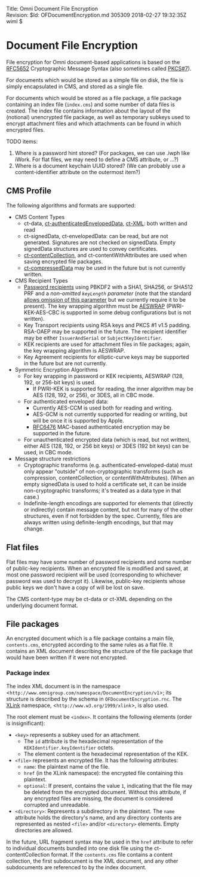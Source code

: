 Title:  Omni Document File Encryption  
Revision: $Id: OFDocumentEncryption.md 305309 2018-02-27 19:32:35Z wiml $

# Document File Encryption

File encryption for Omni document-based applications is based on the [RFC5652][rfc5652] Cryptographic Message Syntax (also sometimes called [PKCS#7][wp-pkcs]).

For documents which would be stored as a simple file on disk, the file is simply encapsulated in CMS, and stored as a single file.

For documents which would be stored as a file package, a file package containing an index file (`index.cms`) and some number of data files is created. The index file contains information about the layout of the (notional) unencrypted file package, as well as temporary subkeys used to encrypt attachment files and which attachments can be found in which encrypted files.

TODO items:
1. Where is a password hint stored? (For packages, we can use .iwph like iWork. For flat files, we may need to define a CMS attribute, or ...?)
2. Where is a document keychain UUID stored? (We can probably use a content-identifier attribute on the outermost item?)

## CMS Profile

The following algorithms and formats are supported:

* CMS Content Types
    * ct-data, [ct-authenticatedEnvelopedData][rfc5083], [ct-XML][rfc5485]: both written and read
    * ct-signedData, ct-envelopedData: can be read, but are not generated. Signatures are not checked on signedData. Empty signedData structures are used to convey certificates.
    * [ct-contentCollection][rfc4073], and ct-contentWithAttributes are used when saving encrypted file packages.
    * [ct-compressedData][rfc3274] may be used in the future but is not currently written.
* CMS Recipient Types
    * [Password recipients][rfc3211] using PBKDF2 with a SHA1, SHA256, or SHA512 PRF and a *non-omitted `keyLength` parameter* (note that the standard [allows omission of this parameter][rfc2898] but we currently require it to be present). The key wrapping algorithm must be [AESWRAP][rfc3565] (PWRI-KEK-AES-CBC is supported in some debug configurations but is not written).
    * Key Transport recipients using RSA keys and PKCS #1 v1.5 padding. RSA-OAEP may be supported in the future. The recipient identifier may be either `IssuerAndSerial` or `SubjectKeyIdentifier`.
    * KEK recipients are used for attachment files in file packages; again, the key wrapping algorithm is AESWRAP.
    * Key Agreement recipients for elliptic-curve keys may be supported in the future but are not currently.
* Symmetric Encryption Algorithms
    * For key wrapping in password or KEK recipients, AESWRAP (128, 192, or 256-bit keys) is used.
        * If PWRI-KEK is supported for reading, the inner algorithm may be AES (128, 192, or 256), or 3DES, all in CBC mode.
    * For authenticated enveloped data:
        * Currently AES-CCM is used both for reading and writing.
        * AES-GCM is not currently supported for reading or writing, but will be once it is supported by Apple.
        * [RFC6476][rfc6476] MAC-based authenticated encryption may be supported in the future.
    * For unauthenticated encrypted data (which is read, but not written), either AES (128, 192, or 256 bit keys) or 3DES (192 bit keys) can be used, in CBC mode.
* Message structure restrictions
    * Cryptographic transforms (e.g. authenticated-enveloped-data) must only appear "outside" of non-cryptographic transforms (such as compression, contentCollection, or contentWithAttributes).
      (When an empty signedData is used to hold a certificate set, it can be inside non-cryptographic transforms; it's treated as a data type in that case.)
    * Indefinite-length encodings are supported for elements that (directly or indirectly) contain message content, but not for many of the other structures, even if not forbidden by the spec.
      Currently, files are always written using definite-length encodings, but that may change.

[wp-pkcs]: https://en.wikipedia.org/wiki/PKCS
[rfc2898]: https://tools.ietf.org/html/rfc2898
[rfc3211]: https://tools.ietf.org/html/rfc3211
[rfc3274]: https://tools.ietf.org/html/rfc3274
[rfc3565]: https://tools.ietf.org/html/rfc3565
[rfc4073]: https://tools.ietf.org/html/rfc4073
[rfc5083]: https://tools.ietf.org/html/rfc5083
[rfc5485]: https://tools.ietf.org/html/rfc5485
[rfc5652]: https://tools.ietf.org/html/rfc5652
[rfc5911]: https://tools.ietf.org/html/rfc5911
[rfc6476]: https://tools.ietf.org/html/rfc6476

## Flat files

Flat files may have some number of password recipients and some number of public-key recipients. When an encrypted file is modified and saved, at most one password recipient will be used (corresponding to whichever password was used to decrypt it).
Likewise, public-key recipients whose public keys we don't have a copy of will be lost on save.

The CMS content-type may be ct-data or ct-XML depending on the underlying document format.

## File packages

An encrypted document which is a file package contains a main file, `contents.cms`, encrypted according to the same rules as a flat file.
It contains an XML document describing the structure of the file package that would have been written if it were not encrypted.

### Package index

The index XML document is in the namespace <`http://www.omnigroup.com/namespace/DocumentEncryption/v1`>; its structure is described by the schema in `OFDocumentEncryption.rnc`. The [XLink][xlink] namespace, <`http://www.w3.org/1999/xlink`>, is also used.

The root element must be `<index>`. It contains the following elements (order is insignificant):

* `<key>` represents a subkey used for an attachment.
    * The `id` attribute is the hexadecimal representation of the `KEKIdentifier.keyIdentifier` octets.
    * The element content is the hexadecimal representation of the KEK.
* `<file>` represents an encrypted file. It has the following attributes:
    * `name`: the plaintext name of the file.
    * `href` (in the XLink namespace): the encrypted file containing this plaintext.
    * `optional`: If present, contains the value `1`, indicating that the file may be deleted from the encrypted document. Without this attribute, if any encrypted files are missing, the document is considered corrupted and unreadable.
* `<directory>`: Represents a subdirectory in the plaintext. The `name` attribute holds the directory's name, and any directory contents are represented as nested `<file>` and/or `<directory>` elements. Empty directories are allowed.

In the future, URL fragment syntax may be used in the `href` attribute to refer to individual documents bundled into one disk file using the ct-contentCollection format. If the `contents.cms` file contains a content collection, the first subdocument is the XML document, and any other subdocuments are referenced to by the index document.

[xlink]: https://www.w3.org/TR/xlink11/
